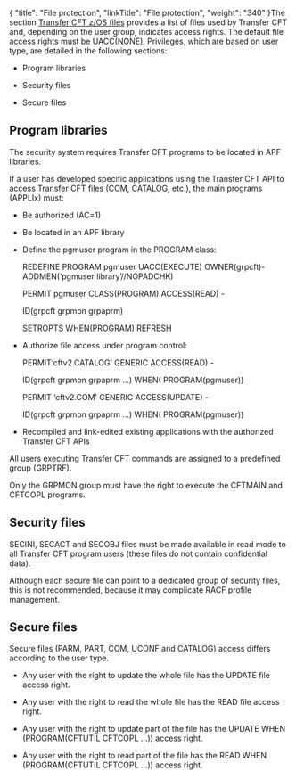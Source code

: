 {
    "title": "File protection",
    "linkTitle": "File protection",
    "weight": "340"
}The section [Transfer CFT z/OS files](file_lists_zos) provides a list of files used by Transfer CFT and, depending on the user group, indicates access rights. The default file access rights must be UACC(NONE). Privileges, which are based on user type, are detailed in the following sections:

-   Program libraries
-   Security files
-   Secure files

## Program libraries

The security system requires Transfer CFT programs to be located in APF libraries.

If a user has developed specific applications using the Transfer CFT API to access Transfer CFT files (COM, CATALOG, etc.), the main programs (APPLIx) must:

-   Be authorized (AC=1)

<!-- -->

-   Be located in an APF library

<!-- -->

-   Define the pgmuser program in the PROGRAM class:  
      
    REDEFINE PROGRAM pgmuser UACC(EXECUTE) OWNER(grpcft)-ADDMEN(‘pgmuser library’//NOPADCHK)  
      
    PERMIT pgmuser CLASS(PROGRAM) ACCESS(READ) -  
    ID(grpcft grpmon grpaprm)    
    SETROPTS WHEN(PROGRAM) REFRESH

<!-- -->

-   Authorize file access under program control:  
      
    PERMIT‘cftv2.CATALOG’ GENERIC ACCESS(READ) -  
    ID(grpcft grpmon grpaprm …) WHEN( PROGRAM(pgmuser))  
      
    PERMIT ‘cftv2.COM’ GENERIC ACCESS(UPDATE) -  
    ID(grpcft grpmon grpaprm …) WHEN( PROGRAM(pgmuser))

<!-- -->

-   Recompiled and link-edited existing applications with the authorized Transfer CFT APIs

All users executing Transfer CFT commands are assigned to a predefined group (GRPTRF).

Only the GRPMON group must have the right to execute the CFTMAIN and CFTCOPL programs.

## Security files

SECINI, SECACT and SECOBJ files must be made available in read mode to all Transfer CFT program users (these files do not contain confidential data).

Although each secure file can point to a dedicated group of security files, this is not recommended, because it may complicate RACF profile management.

## Secure files

Secure files (PARM, PART, COM, UCONF and CATALOG) access differs according to the user type.

-   Any user with the right to update the whole file has the UPDATE file access right.

<!-- -->

-   Any user with the right to read the whole file has the READ file access right.

<!-- -->

-   Any user with the right to update part of the file has the UPDATE WHEN (PROGRAM(CFTUTIL CFTCOPL …)) access right.

<!-- -->

-   Any user with the right to read part of the file has the READ WHEN (PROGRAM(CFTUTIL CFTCOPL …)) access right.

